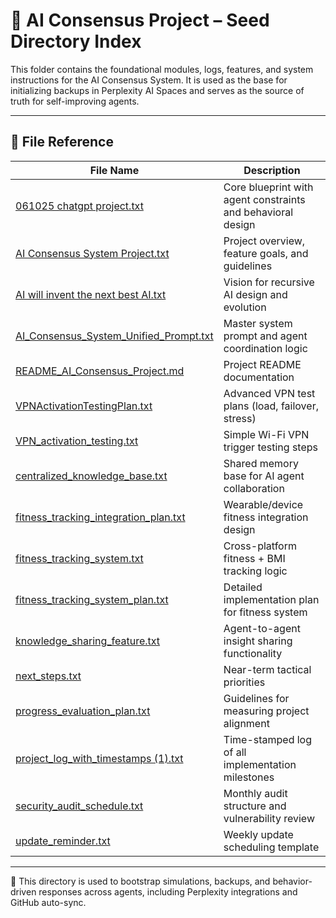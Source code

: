 
# 🧠 AI Consensus Project – Seed Directory Index

This folder contains the foundational modules, logs, features, and system instructions for the AI Consensus System. It is used as the base for initializing backups in Perplexity AI Spaces and serves as the source of truth for self-improving agents.

---

## 📁 File Reference

| File Name | Description |
|-----------|-------------|
| [061025 chatgpt project.txt](./061025%20chatgpt%20project.txt) | Core blueprint with agent constraints and behavioral design |
| [AI Consensus System Project.txt](./AI%20Consensus%20System%20Project.txt) | Project overview, feature goals, and guidelines |
| [AI will invent the next best AI.txt](./AI%20will%20invent%20the%20next%20best%20AI%20.txt) | Vision for recursive AI design and evolution |
| [AI_Consensus_System_Unified_Prompt.txt](./AI_Consensus_System_Unified_Prompt.txt) | Master system prompt and agent coordination logic |
| [README_AI_Consensus_Project.md](./README_AI_Consensus_Project.md) | Project README documentation |
| [VPNActivationTestingPlan.txt](./VPNActivationTestingPlan.txt) | Advanced VPN test plans (load, failover, stress) |
| [VPN_activation_testing.txt](./VPN_activation_testing.txt) | Simple Wi-Fi VPN trigger testing steps |
| [centralized_knowledge_base.txt](./centralized_knowledge_base.txt) | Shared memory base for AI agent collaboration |
| [fitness_tracking_integration_plan.txt](./fitness_tracking_integration_plan.txt) | Wearable/device fitness integration design |
| [fitness_tracking_system.txt](./fitness_tracking_system.txt) | Cross-platform fitness + BMI tracking logic |
| [fitness_tracking_system_plan.txt](./fitness_tracking_system_plan.txt) | Detailed implementation plan for fitness system |
| [knowledge_sharing_feature.txt](./knowledge_sharing_feature.txt) | Agent-to-agent insight sharing functionality |
| [next_steps.txt](./next_steps.txt) | Near-term tactical priorities |
| [progress_evaluation_plan.txt](./progress_evaluation_plan.txt) | Guidelines for measuring project alignment |
| [project_log_with_timestamps (1).txt](./project_log_with_timestamps%20(1).txt) | Time-stamped log of all implementation milestones |
| [security_audit_schedule.txt](./security_audit_schedule.txt) | Monthly audit structure and vulnerability review |
| [update_reminder.txt](./update_reminder.txt) | Weekly update scheduling template |

---

📌 This directory is used to bootstrap simulations, backups, and behavior-driven responses across agents, including Perplexity integrations and GitHub auto-sync.

